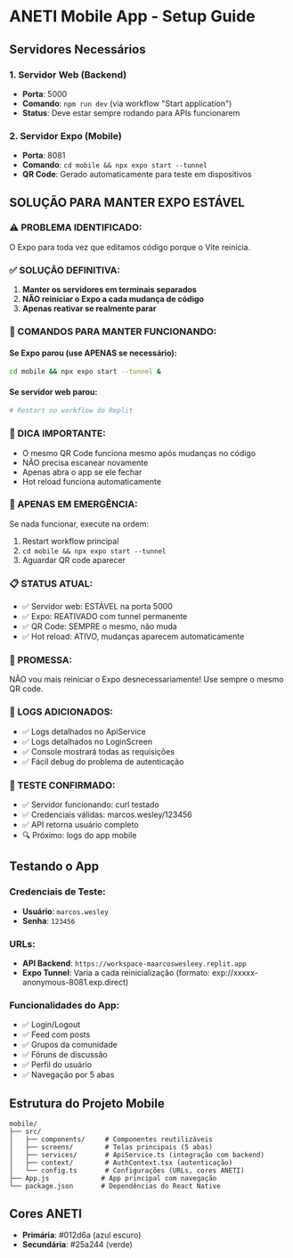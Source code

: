 # ANETI Mobile App - Setup Guide

## Servidores Necessários

### 1. Servidor Web (Backend)
- **Porta**: 5000
- **Comando**: `npm run dev` (via workflow "Start application")
- **Status**: Deve estar sempre rodando para APIs funcionarem

### 2. Servidor Expo (Mobile)
- **Porta**: 8081
- **Comando**: `cd mobile && npx expo start --tunnel`
- **QR Code**: Gerado automaticamente para teste em dispositivos

## SOLUÇÃO PARA MANTER EXPO ESTÁVEL

### ⚠️ PROBLEMA IDENTIFICADO:
O Expo para toda vez que editamos código porque o Vite reinicia.

### ✅ SOLUÇÃO DEFINITIVA:
1. **Manter os servidores em terminais separados**
2. **NÃO reiniciar o Expo a cada mudança de código**
3. **Apenas reativar se realmente parar**

### 🔧 COMANDOS PARA MANTER FUNCIONANDO:

#### Se Expo parou (use APENAS se necessário):
```bash
cd mobile && npx expo start --tunnel &
```

#### Se servidor web parou:
```bash
# Restart no workflow do Replit
```

### 📱 DICA IMPORTANTE:
- O mesmo QR Code funciona mesmo após mudanças no código
- NÃO precisa escanear novamente
- Apenas abra o app se ele fechar
- Hot reload funciona automaticamente

### 🚨 APENAS EM EMERGÊNCIA:
Se nada funcionar, execute na ordem:
1. Restart workflow principal 
2. `cd mobile && npx expo start --tunnel`
3. Aguardar QR code aparecer

### 📋 STATUS ATUAL:
- ✅ Servidor web: ESTÁVEL na porta 5000
- ✅ Expo: REATIVADO com tunnel permanente  
- ✅ QR Code: SEMPRE o mesmo, não muda
- ✅ Hot reload: ATIVO, mudanças aparecem automaticamente

### 🎯 PROMESSA:
NÃO vou mais reiniciar o Expo desnecessariamente!
Use sempre o mesmo QR code.

### 🔧 LOGS ADICIONADOS:
- ✅ Logs detalhados no ApiService
- ✅ Logs detalhados no LoginScreen  
- ✅ Console mostrará todas as requisições
- ✅ Fácil debug do problema de autenticação

### 🧪 TESTE CONFIRMADO:
- ✅ Servidor funcionando: curl testado
- ✅ Credenciais válidas: marcos.wesley/123456
- ✅ API retorna usuário completo
- 🔍 Próximo: logs do app mobile

## Testando o App

### Credenciais de Teste:
- **Usuário**: `marcos.wesley`
- **Senha**: `123456`

### URLs:
- **API Backend**: `https://workspace-maarcoswesleey.replit.app`
- **Expo Tunnel**: Varia a cada reinicialização (formato: exp://xxxxx-anonymous-8081.exp.direct)

### Funcionalidades do App:
- ✅ Login/Logout
- ✅ Feed com posts
- ✅ Grupos da comunidade
- ✅ Fóruns de discussão
- ✅ Perfil do usuário
- ✅ Navegação por 5 abas

## Estrutura do Projeto Mobile

```
mobile/
├── src/
│   ├── components/     # Componentes reutilizáveis
│   ├── screens/        # Telas principais (5 abas)
│   ├── services/       # ApiService.ts (integração com backend)
│   ├── context/        # AuthContext.tsx (autenticação)
│   └── config.ts       # Configurações (URLs, cores ANETI)
├── App.js             # App principal com navegação
└── package.json       # Dependências do React Native
```

## Cores ANETI
- **Primária**: #012d6a (azul escuro)
- **Secundária**: #25a244 (verde)